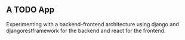 ## A TODO App

Experimenting with a backend-frontend architecture using django and djangorestframework for the backend and react for the frontend.
